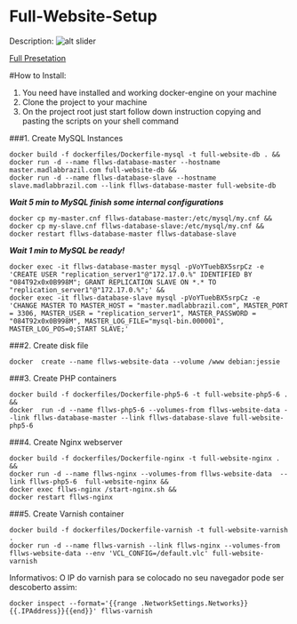 # Full-Website-Setup

Description:
![alt slider](http://cdn.madlabbrazil.com/ex04.jpg)

[Full Presetation](https://docs.google.com/presentation/d/1DReA_GDzy6HvG0TJ1Ry-CQlmVhuNZsEbXi7VGO3-f3k/edit?usp=sharing)


#How to Install:
1. You need have installed and working docker-engine on your machine
2. Clone the project to your machine
3. On the project root just start follow down instruction copying and pasting the scripts on your shell command

###1. Create MySQL Instances
```shell-script
docker build -f dockerfiles/Dockerfile-mysql -t full-website-db . &&
docker run -d --name fllws-database-master --hostname master.madlabbrazil.com full-website-db &&
docker run -d --name fllws-database-slave --hostname slave.madlabbrazil.com --link fllws-database-master full-website-db
```
***Wait 5 min to MySQL finish some internal configurations***

```shell-script
docker cp my-master.cnf fllws-database-master:/etc/mysql/my.cnf &&
docker cp my-slave.cnf fllws-database-slave:/etc/mysql/my.cnf &&
docker restart fllws-database-master fllws-database-slave
```
***Wait 1 min to MySQL be ready!***
```shell-script
docker exec -it fllws-database-master mysql -pVoYTuebBX5srpCz -e 'CREATE USER "replication_server1"@"172.17.0.%" IDENTIFIED BY "084T92x0x0B998M"; GRANT REPLICATION SLAVE ON *.* TO "replication_server1"@"172.17.0.%";' &&
docker exec -it fllws-database-slave mysql -pVoYTuebBX5srpCz -e 'CHANGE MASTER TO MASTER_HOST = "master.madlabbrazil.com", MASTER_PORT = 3306, MASTER_USER = "replication_server1", MASTER_PASSWORD = "084T92x0x0B998M", MASTER_LOG_FILE="mysql-bin.000001", MASTER_LOG_POS=0;START SLAVE;'
```

###2. Create disk file

```shell-script
docker  create --name fllws-website-data --volume /www debian:jessie
```

###3. Create PHP containers
```shell-script
docker build -f dockerfiles/Dockerfile-php5-6 -t full-website-php5-6 . &&
docker  run -d --name fllws-php5-6 --volumes-from fllws-website-data --link fllws-database-master --link fllws-database-slave full-website-php5-6
```
###4. Create Nginx webserver
```shell-script
docker build -f dockerfiles/Dockerfile-nginx -t full-website-nginx . &&
docker run -d --name fllws-nginx --volumes-from fllws-website-data  --link fllws-php5-6  full-website-nginx &&
docker exec fllws-nginx /start-nginx.sh &&
docker restart fllws-nginx
```
###5. Create Varnish container
```shell-script
docker build -f dockerfiles/Dockerfile-varnish -t full-website-varnish .
docker run -d --name fllws-varnish --link fllws-nginx --volumes-from fllws-website-data --env 'VCL_CONFIG=/default.vlc' full-website-varnish
```


Informativos:
O IP do varnish para se colocado no seu navegador pode ser descoberto assim:

```shell-script
docker inspect --format='{{range .NetworkSettings.Networks}}{{.IPAddress}}{{end}}' fllws-varnish
```
